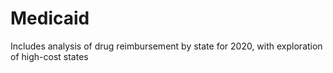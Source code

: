 # Medicaid
Includes analysis of drug reimbursement by state for 2020, with exploration of high-cost states
